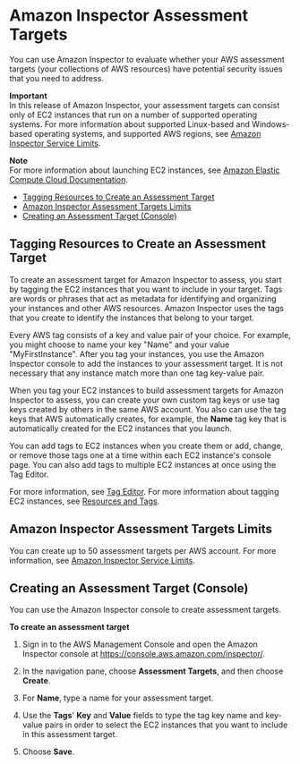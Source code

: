 # Amazon Inspector Assessment Targets<a name="inspector_applications"></a>

You can use Amazon Inspector to evaluate whether your AWS assessment targets \(your collections of AWS resources\) have potential security issues that you need to address\. 

**Important**  
In this release of Amazon Inspector, your assessment targets can consist only of EC2 instances that run on a number of supported operating systems\. For more information about supported Linux\-based and Windows\-based operating systems, and supported AWS regions, see [Amazon Inspector Service Limits](inspector_limits.md)\. 

**Note**  
For more information about launching EC2 instances, see [ Amazon Elastic Compute Cloud Documentation](https://aws.amazon.com/documentation/ec2/)\. 


+ [Tagging Resources to Create an Assessment Target](#tagging)
+ [Amazon Inspector Assessment Targets Limits](#inspector-application-limits)
+ [Creating an Assessment Target \(Console\)](#create_application_via_console)

## Tagging Resources to Create an Assessment Target<a name="tagging"></a>

To create an assessment target for Amazon Inspector to assess, you start by tagging the EC2 instances that you want to include in your target\. Tags are words or phrases that act as metadata for identifying and organizing your instances and other AWS resources\. Amazon Inspector uses the tags that you create to identify the instances that belong to your target\. 

Every AWS tag consists of a key and value pair of your choice\. For example, you might choose to name your key "Name" and your value "MyFirstInstance"\. After you tag your instances, you use the Amazon Inspector console to add the instances to your assessment target\. It is not necessary that any instance match more than one tag key\-value pair\.

When you tag your EC2 instances to build assessment targets for Amazon Inspector to assess, you can create your own custom tag keys or use tag keys created by others in the same AWS account\. You also can use the tag keys that AWS automatically creates, for example, the **Name** tag key that is automatically created for the EC2 instances that you launch\.

You can add tags to EC2 instances when you create them or add, change, or remove those tags one at a time within each EC2 instance's console page\. You can also add tags to multiple EC2 instances at once using the Tag Editor\.

For more information, see [ Tag Editor](http://docs.aws.amazon.com/awsconsolehelpdocs/latest/gsg/tag-editor.html)\. For more information about tagging EC2 instances, see [Resources and Tags](http://docs.aws.amazon.com/AWSEC2/latest/UserGuide/EC2_Resources.html)\.

## Amazon Inspector Assessment Targets Limits<a name="inspector-application-limits"></a>

You can create up to 50 assessment targets per AWS account\. For more information, see [Amazon Inspector Service Limits](inspector_limits.md)\. 

## Creating an Assessment Target \(Console\)<a name="create_application_via_console"></a>

 You can use the Amazon Inspector console to create assessment targets\.

**To create an assessment target**

1. Sign in to the AWS Management Console and open the Amazon Inspector console at [https://console\.aws\.amazon\.com/inspector/](https://console.aws.amazon.com/inspector/)\.

1. In the navigation pane, choose **Assessment Targets**, and then choose **Create**\.

1. For **Name**, type a name for your assessment target\.

1. Use the **Tags**' **Key** and **Value** fields to type the tag key name and key\-value pairs in order to select the EC2 instances that you want to include in this assessment target\.

1. Choose **Save**\.